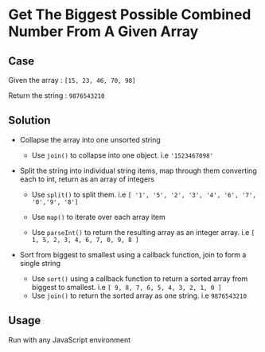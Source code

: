 # Get The Biggest Possible Combined Number From A Given Array

## Case

Given the array : `[15, 23, 46, 70, 98]`

Return the string : `9876543210`

## Solution

- Collapse the array into one unsorted string

  - Use `join()` to collapse into one object. i.e `'1523467098'`

- Split the string into individual string items, map through them converting each to int, return as an array of integers

  - Use `split()` to split them. i.e `[ '1', '5', '2', '3', '4', '6', '7', '0','9', '8']`

  - Use `map()` to iterate over each array item

  - Use `parseInt()` to return the resulting array as an integer array. i.e `[ 1, 5, 2, 3, 4, 6, 7, 0, 9, 8 ]`

- Sort from biggest to smallest using a callback function, join to form a single string
  - Use `sort()` using a callback function to return a sorted array from biggest to smallest. i.e `[ 9, 8, 7, 6, 5, 4, 3, 2, 1, 0 ]`
  - Use `join()` to return the sorted array as one string. i.e `9876543210`

## Usage

Run with any JavaScript environment
